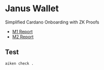 # Janus Wallet

Simplified Cardano Onboarding with ZK Proofs

- [M1 Report](https://github.com/leobel/janus-wallet/blob/main/REPORT-M1.md)
- [M2 Report](https://github.com/leobel/janus-wallet/blob/main/REPORT-M2.md)


## Test
```cli
aiken check .
```
